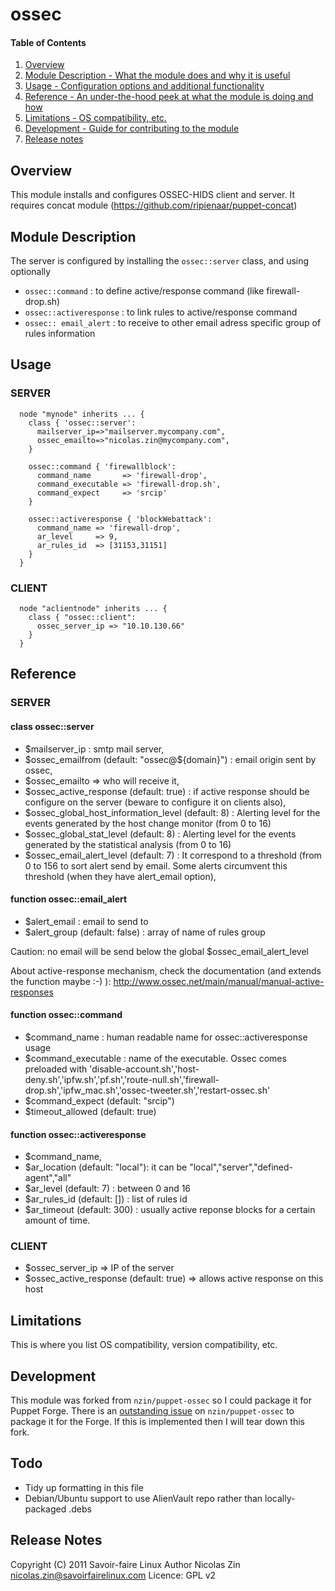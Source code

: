 # ossec

#### Table of Contents

1. [Overview](#overview)
2. [Module Description - What the module does and why it is useful](#module-description)
3. [Usage - Configuration options and additional functionality](#usage)
4. [Reference - An under-the-hood peek at what the module is doing and how](#reference)
5. [Limitations - OS compatibility, etc.](#limitations)
6. [Development - Guide for contributing to the module](#development)
7. [Release notes](#release-notes)

## Overview

This module installs and configures OSSEC-HIDS client and server.
It requires concat module (https://github.com/ripienaar/puppet-concat)

## Module Description

The server is configured by installing the `ossec::server` class, and using optionally

 * `ossec::command`        : to define active/response command (like firewall-drop.sh)
 * `ossec::activeresponse` : to link rules to active/response command
 * `ossec:: email_alert`   : to receive to other email adress specific group of rules information

## Usage

### SERVER

```puppet
  node "mynode" inherits ... {
    class { 'ossec::server':
      mailserver_ip=>"mailserver.mycompany.com",
      ossec_emailto=>"nicolas.zin@mycompany.com",
    }

    ossec::command { 'firewallblock':
      command_name       => 'firewall-drop',
      command_executable => 'firewall-drop.sh',
      command_expect     => 'srcip'
    }

    ossec::activeresponse { 'blockWebattack':
      command_name => 'firewall-drop',
      ar_level     => 9,
      ar_rules_id  => [31153,31151]
    }
  }
```

### CLIENT
```puppet
  node "aclientnode" inherits ... {
    class { "ossec::client":
      ossec_server_ip => "10.10.130.66"
    }
  }
```

## Reference

### SERVER

#### class ossec::server
 * $mailserver_ip	:  smtp mail server,
 * $ossec_emailfrom (default: "ossec@${domain}") : email origin sent by ossec,
 * $ossec_emailto    => who will receive it,
 * $ossec_active_response (default: true) :  if active response should be configure on the server (beware to configure it on clients also),
 * $ossec_global_host_information_level (default: 8) : Alerting level for the events generated by the host change monitor (from 0 to 16)
 * $ossec_global_stat_level (default: 8) : Alerting level for the events generated by the statistical analysis (from 0 to 16)	
 * $ossec_email_alert_level (default: 7) : It correspond to a threshold (from 0 to 156 to sort alert send by email. Some alerts circumvent this threshold (when they have alert_email option),


#### function ossec::email_alert
 * $alert_email        : email to send to
 * $alert_group (default: false) : array of name of rules group 

Caution: no email will be send below the global $ossec_email_alert_level

About active-response mechanism, check the documentation (and extends the function maybe :-) ): http://www.ossec.net/main/manual/manual-active-responses

#### function ossec::command
 * $command_name        : human readable name for ossec::activeresponse usage
 * $command_executable  : name of the executable. Ossec comes preloaded with 'disable-account.sh','host-deny.sh','ipfw.sh','pf.sh','route-null.sh','firewall-drop.sh','ipfw_mac.sh','ossec-tweeter.sh','restart-ossec.sh'
 * $command_expect     (default: "srcip")
 * $timeout_allowed    (default: true)

#### function ossec::activeresponse
 * $command_name,
 * $ar_location     (default: "local"): it can be "local","server","defined-agent","all"
 * $ar_level        (default: 7)      : between 0 and 16
 * $ar_rules_id     (default: [])     : list of rules id
 * $ar_timeout      (default: 300)    : usually active reponse blocks for a certain amount of time.



### CLIENT
 * $ossec_server_ip => IP of the server
 * $ossec_active_response (default: true) => allows active response on this host

## Limitations

This is where you list OS compatibility, version compatibility, etc.

## Development

This module was forked from `nzin/puppet-ossec` so I could package it for Puppet Forge. There is
an [outstanding issue](https://github.com/nzin/puppet-ossec/issues/3) on `nzin/puppet-ossec` to
package it for the Forge. If this is implemented then I will tear down this fork.

## Todo

 * Tidy up formatting in this file
 * Debian/Ubuntu support to use AlienVault repo rather than locally-packaged .debs

## Release Notes

Copyright (C) 2011 Savoir-faire Linux
Author Nicolas Zin <nicolas.zin@savoirfairelinux.com>
Licence: GPL v2
